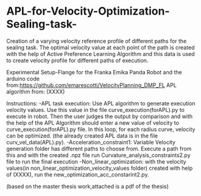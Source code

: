 # APL-for-Velocity-Optimization-Sealing-task-
Creation of a varying velocity reference profile of different paths for the sealing task. The optimal velocity value at each point of the path is created with the help of Active Preference Learning Algorithm and this data is used to create velocity profile for different paths of execution.

Experimental Setup-Flange for the Franka Emika Panda Robot and the arduino code from:https://github.com/emarescotti/VelocityPlanning_DMP_FL
APL algorithm from:   (XXXX)

Instructions:
-APL task execution: Use APL algorithm to generate execution velocity values. Use this value in the file curve_execution(forAPL).py to execute in robot. Then the user judges the output by comparison and with the help of the APL Algorithm should enter a new value of velocity to curve_execution(forAPL).py file. In this loop,  for each radius curve, velocity can be optimized.
(the already created APL data is in the file curv_vel_data(APL).py).
-Acceleration_constraint1: Variable Velocity generation folder has  different paths to choose from. Execute a path from this and with the created .npz file run Curvature_analysis_constraints2.py file to run the final execution
-Non_linear_optimization: with the velocity values(in non_linear_optimization_velocity_values folder) created with help of (XXXX), run the new_optimization_acc_constarint2.py.

(based on the master thesis work,attached is a pdf of the thesis)

